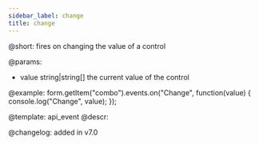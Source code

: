 ```yaml
---
sidebar_label: change
title: change
---          
```


@short: fires on changing the value of a control
 

@params:
- value     string|string[]     the current value of the control


@example:
form.getItem("combo").events.on("Change", function(value) {
    console.log("Change", value);
});


@template: api_event
@descr:

@changelog: added in v7.0
